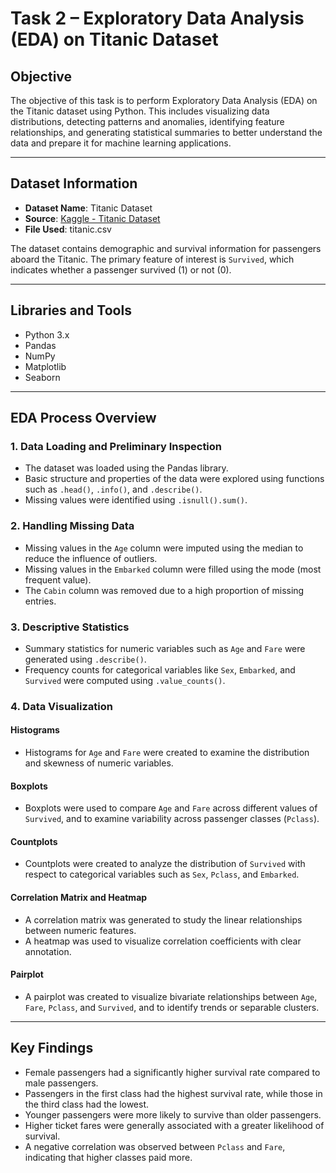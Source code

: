 # Task 2 – Exploratory Data Analysis (EDA) on Titanic Dataset

## Objective

The objective of this task is to perform Exploratory Data Analysis (EDA) on the Titanic dataset using Python. This includes visualizing data distributions, detecting patterns and anomalies, identifying feature relationships, and generating statistical summaries to better understand the data and prepare it for machine learning applications.

---

## Dataset Information

- **Dataset Name**: Titanic Dataset
- **Source**: [Kaggle - Titanic Dataset](https://www.kaggle.com/datasets/yasserh/titanic-dataset)
- **File Used**: titanic.csv

The dataset contains demographic and survival information for passengers aboard the Titanic. The primary feature of interest is `Survived`, which indicates whether a passenger survived (1) or not (0).

---

## Libraries and Tools

- Python 3.x
- Pandas
- NumPy
- Matplotlib
- Seaborn

---

## EDA Process Overview

### 1. Data Loading and Preliminary Inspection
- The dataset was loaded using the Pandas library.
- Basic structure and properties of the data were explored using functions such as `.head()`, `.info()`, and `.describe()`.
- Missing values were identified using `.isnull().sum()`.

### 2. Handling Missing Data
- Missing values in the `Age` column were imputed using the median to reduce the influence of outliers.
- Missing values in the `Embarked` column were filled using the mode (most frequent value).
- The `Cabin` column was removed due to a high proportion of missing entries.

### 3. Descriptive Statistics
- Summary statistics for numeric variables such as `Age` and `Fare` were generated using `.describe()`.
- Frequency counts for categorical variables like `Sex`, `Embarked`, and `Survived` were computed using `.value_counts()`.

### 4. Data Visualization

#### Histograms
- Histograms for `Age` and `Fare` were created to examine the distribution and skewness of numeric variables.

#### Boxplots
- Boxplots were used to compare `Age` and `Fare` across different values of `Survived`, and to examine variability across passenger classes (`Pclass`).

#### Countplots
- Countplots were created to analyze the distribution of `Survived` with respect to categorical variables such as `Sex`, `Pclass`, and `Embarked`.

#### Correlation Matrix and Heatmap
- A correlation matrix was generated to study the linear relationships between numeric features.
- A heatmap was used to visualize correlation coefficients with clear annotation.

#### Pairplot
- A pairplot was created to visualize bivariate relationships between `Age`, `Fare`, `Pclass`, and `Survived`, and to identify trends or separable clusters.

---

## Key Findings

- Female passengers had a significantly higher survival rate compared to male passengers.
- Passengers in the first class had the highest survival rate, while those in the third class had the lowest.
- Younger passengers were more likely to survive than older passengers.
- Higher ticket fares were generally associated with a greater likelihood of survival.
- A negative correlation was observed between `Pclass` and `Fare`, indicating that higher classes paid more.

